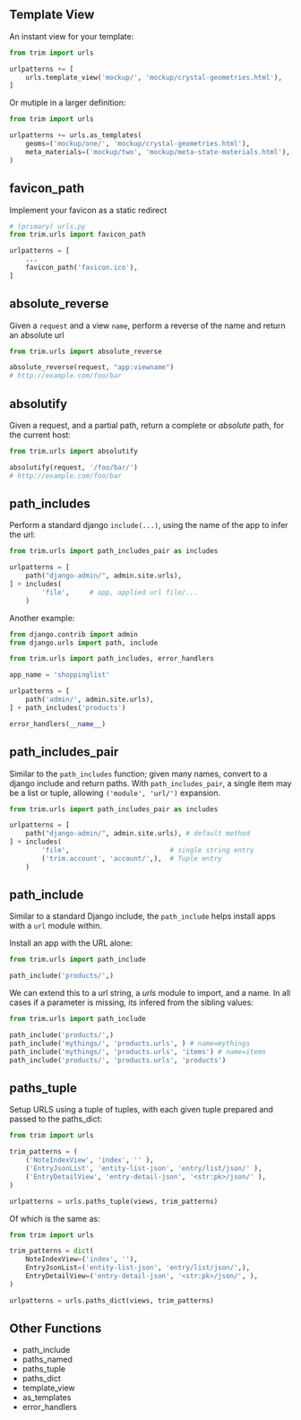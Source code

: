 
## Template View

An instant view for your template:

```py
from trim import urls

urlpatterns += [
    urls.template_view('mockup/', 'mockup/crystal-geometries.html'),
]
```

Or mutiple in a larger definition:

```py
from trim import urls

urlpatterns += urls.as_templates(
    geoms=('mockup/one/', 'mockup/crystal-geometries.html'),
    meta_materials=('mockup/two', 'mockup/meta-state-materials.html'),
)
```


## favicon_path

Implement your favicon as a static redirect

```py
# (primary) urls.py
from trim.urls import favicon_path

urlpatterns = [
    ...
    favicon_path('favicon.ico'),
]
```


## absolute_reverse

Given a `request` and a view `name`, perform a reverse of the name and return an absolute url

```py
from trim.urls import absolute_reverse

absolute_reverse(request, "app:viewname")
# http://example.com/foo/bar
```


## absolutify

Given a request, and a partial path, return a complete or _absolute_ path, for the current host:

```py
from trim.urls import absolutify

absolutify(request, '/foo/bar/')
# http://example.com/foo/bar
```

## path_includes

Perform a standard django `include(...)`, using the name of the app to infer the url:


```py
from trim.urls import path_includes_pair as includes

urlpatterns = [
    path("django-admin/", admin.site.urls),
] + includes(
        'file',     # app, applied url file/...
    )
```

Another example:

```py
from django.contrib import admin
from django.urls import path, include

from trim.urls import path_includes, error_handlers

app_name = 'shoppinglist'

urlpatterns = [
    path('admin/', admin.site.urls),
] + path_includes('products')

error_handlers(__name__)
```


## path_includes_pair

 Similar to the `path_includes` function; given many names, convert to a django
 include and return paths. With `path_includes_pair`, a single item may be a list or tuple, allowing `('module', 'url/')` expansion.

```py
from trim.urls import path_includes_pair as includes

urlpatterns = [
    path("django-admin/", admin.site.urls), # default method
] + includes(
        'file',                         # single string entry
        ('trim.account', 'account/',),  # Tuple entry
    )

```


## path_include

Similar to a standard Django include, the `path_include` helps install apps with a `url` module within.

Install an app with the URL alone:

```py
from trim.urls import path_include

path_include('products/',)
```

We can extend this to a url string, a _urls_ module to import, and a name. In all cases if a parameter is missing, its infered from the sibling values:

```py
from trim.urls import path_include

path_include('products/',)
path_include('mythings/', 'products.urls', ) # name=mythings
path_include('mythings/', 'products.urls', 'items') # name=items
path_include('products/', 'products.urls', 'products')
```

## paths_tuple

Setup URLS using a tuple of tuples, with each given tuple prepared and passed to the paths_dict:

```py
from trim import urls

trim_patterns = (
    ('NoteIndexView', 'index', '' ),
    ('EntryJsonList', 'entity-list-json', 'entry/list/json/' ),
    ('EntryDetailView', 'entry-detail-json', '<str:pk>/json/' ),
)

urlpatterns = urls.paths_tuple(views, trim_patterns)
```

Of which is the same as:

```py
from trim import urls

trim_patterns = dict(
    NoteIndexView=('index', ''),
    EntryJsonList=('entity-list-json', 'entry/list/json/',),
    EntryDetailView=('entry-detail-json', '<str:pk>/json/', ),
)

urlpatterns = urls.paths_dict(views, trim_patterns)
```

## Other Functions

+ path_include
+ paths_named
+ paths_tuple
+ paths_dict
+ template_view
+ as_templates
+ error_handlers